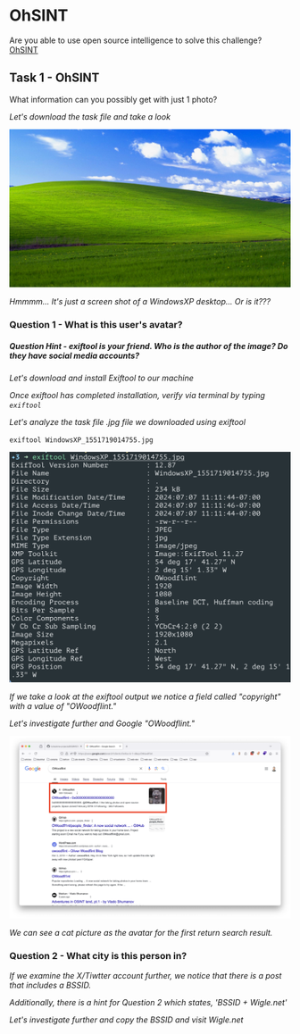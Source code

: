 # OhSINT
Are you able to use open source intelligence to solve this challenge?
[OhSINT](https://tryhackme.com/r/room/ohsint)

## Task 1 - OhSINT
What information can you possibly get with just 1 photo?

*Let's download the task file and take a look*

![Downloaded Task File](https://github.com/kieferhax/tryhackme-projects/blob/main/OhSINT/assets/WindowsXP_1551719014755.jpg?raw=true)

*Hmmmm... It's just a screen shot of a WindowsXP desktop... Or is it???*

### Question 1 - What is this user's avatar?

##### Question Hint - exiftool is your friend.  Who is the author of the image? Do they have social media accounts?

*Let's download and install Exiftool to our machine*<br>

*Once exiftool has completed installation, verify via terminal by typing `exiftool`*<br>

*Let's analyze the task file .jpg file we downloaded using exiftool*<br>

`exiftool WindowsXP_1551719014755.jpg`

![Running exiftool against task file](https://github.com/kieferhax/tryhackme-projects/blob/main/OhSINT/assets/exiftool1.png?raw=true)

*If we take a look at the exiftool output we notice a field called "copyright" with a value of "OWoodflint."*

*Let's investigate further and Google "OWoodflint."*

![Owoodflint Google search results](https://github.com/kieferhax/tryhackme-projects/blob/main/OhSINT/assets/owoodflint-search.png?raw=true)

*We can see a cat picture as the avatar for the first return search result.*

### Question 2 - What city is this person in?
*If we examine the X/Tiwtter account further, we notice that there is a post that includes a BSSID.*

*Additionally, there is a hint for Question 2 which states, 'BSSID + Wigle.net'*

*Let's investigate further and copy the BSSID and visit Wigle.net*

